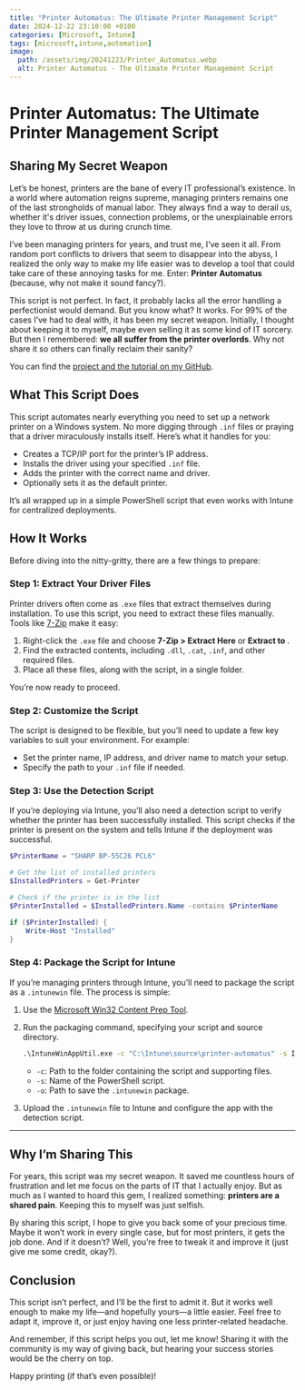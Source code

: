 ```yaml
---
title: "Printer Automatus: The Ultimate Printer Management Script"
date: 2024-12-22 23:10:00 +0100
categories: [Microsoft, Intune] 
tags: [microsoft,intune,automation]
image:
  path: /assets/img/20241223/Printer_Automatus.webp
  alt: Printer Automatus - The Ultimate Printer Management Script
---
```


# Printer Automatus: The Ultimate Printer Management Script

## Sharing My Secret Weapon

Let’s be honest, printers are the bane of every IT professional’s existence. In a world where automation reigns supreme, managing printers remains one of the last strongholds of manual labor. They always find a way to derail us, whether it's driver issues, connection problems, or the unexplainable errors they love to throw at us during crunch time.

I’ve been managing printers for years, and trust me, I’ve seen it all. From random port conflicts to drivers that seem to disappear into the abyss, I realized the only way to make my life easier was to develop a tool that could take care of these annoying tasks for me. Enter: **Printer Automatus** (because, why not make it sound fancy?).

This script is not perfect. In fact, it probably lacks all the error handling a perfectionist would demand. But you know what? It works. For 99% of the cases I’ve had to deal with, it has been my secret weapon. Initially, I thought about keeping it to myself, maybe even selling it as some kind of IT sorcery. But then I remembered: **we all suffer from the printer overlords**. Why not share it so others can finally reclaim their sanity?

You can find the [project and the tutorial on my GitHub](https://github.com/cyrusirandoust/Intunus/tree/main/printer-automatus). 

## What This Script Does

This script automates nearly everything you need to set up a network printer on a Windows system. No more digging through `.inf` files or praying that a driver miraculously installs itself. Here’s what it handles for you:

- Creates a TCP/IP port for the printer’s IP address.
- Installs the driver using your specified `.inf` file.
- Adds the printer with the correct name and driver.
- Optionally sets it as the default printer.

It’s all wrapped up in a simple PowerShell script that even works with Intune for centralized deployments.

## How It Works

Before diving into the nitty-gritty, there are a few things to prepare:

### Step 1: Extract Your Driver Files
Printer drivers often come as `.exe` files that extract themselves during installation. To use this script, you need to extract these files manually. Tools like [7-Zip](https://www.7-zip.org/) make it easy:

1. Right-click the `.exe` file and choose **7-Zip > Extract Here** or **Extract to <Folder Name>**.
2. Find the extracted contents, including `.dll`, `.cat`, `.inf`, and other required files.
3. Place all these files, along with the script, in a single folder.

You’re now ready to proceed.

### Step 2: Customize the Script
The script is designed to be flexible, but you’ll need to update a few key variables to suit your environment. For example:

- Set the printer name, IP address, and driver name to match your setup.
- Specify the path to your `.inf` file if needed.

### Step 3: Use the Detection Script
If you’re deploying via Intune, you’ll also need a detection script to verify whether the printer has been successfully installed. This script checks if the printer is present on the system and tells Intune if the deployment was successful.

```powershell
$PrinterName = "SHARP BP-55C26 PCL6"

# Get the list of installed printers
$InstalledPrinters = Get-Printer

# Check if the printer is in the list
$PrinterInstalled = $InstalledPrinters.Name -contains $PrinterName

if ($PrinterInstalled) {
    Write-Host "Installed"
}
```

### Step 4: Package the Script for Intune
If you’re managing printers through Intune, you’ll need to package the script as a `.intunewin` file. The process is simple:

1. Use the [Microsoft Win32 Content Prep Tool](https://learn.microsoft.com/en-us/mem/intune/apps/apps-win32-app-management).
2. Run the packaging command, specifying your script and source directory.

   ```cmd
   .\IntuneWinAppUtil.exe -c "C:\Intune\source\printer-automatus" -s Install-PrinterAutomatus.ps1 -o "C:\Intune\output\printer-automatus"
    ```

   - `-c`: Path to the folder containing the script and supporting files.
   - `-s`: Name of the PowerShell script.
   - `-o`: Path to save the `.intunewin` package.

3. Upload the `.intunewin` file to Intune and configure the app with the detection script.

---

## Why I’m Sharing This

For years, this script was my secret weapon. It saved me countless hours of frustration and let me focus on the parts of IT that I actually enjoy. But as much as I wanted to hoard this gem, I realized something: **printers are a shared pain**. Keeping this to myself was just selfish.

By sharing this script, I hope to give you back some of your precious time. Maybe it won’t work in every single case, but for most printers, it gets the job done. And if it doesn’t? Well, you’re free to tweak it and improve it (just give me some credit, okay?).

## Conclusion

This script isn’t perfect, and I’ll be the first to admit it. But it works well enough to make my life—and hopefully yours—a little easier. Feel free to adapt it, improve it, or just enjoy having one less printer-related headache.

And remember, if this script helps you out, let me know! Sharing it with the community is my way of giving back, but hearing your success stories would be the cherry on top.

Happy printing (if that’s even possible)!
